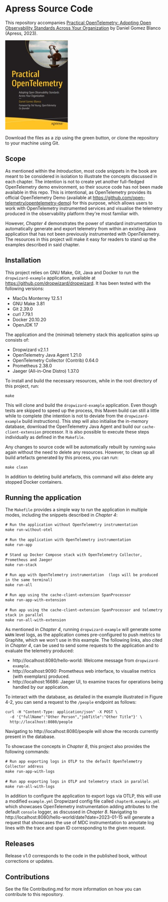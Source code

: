 # Apress Source Code

This repository accompanies [Practical OpenTelemetry: Adopting Open Observability Standards Across Your Organization](https://link.springer.com/book/10.1007/978-1-4842-9075-0)
by Daniel Gomez Blanco (Apress, 2023).

[comment]: #cover
![Cover image](9781484290743.jpg)

Download the files as a zip using the green button, or clone the repository to your machine using Git.

## Scope

As mentioned within the _Introduction_, most code snippets in the book are meant to be considered in isolation to
illustrate the concepts discussed in each chapter. The intention is not to create yet another full-fledged
OpenTelemetry demo environment, so their source code has not been made available in this repo. This is intentional,
as OpenTelemetry provides its official OpenTelemetry Demo (available at
https://github.com/open-telemetry/opentelemetry-demo) for this purpose, which allows users to work with OpenTelemetry
instrumented services and visualise the telemetry produced in the observability platform they're most familiar with.

However, _Chapter 4_ demonstrates the power of standard instrumentation to automatically generate and export telemetry
from within an existing Java application that has not been previously instrumented with OpenTelemetry. The resources in
this project will make it easy for readers to stand up the examples described in said chapter.

## Installation

This project relies on GNU Make, Git, Java and Docker to run the `dropwizard-example` application, available at
https://github.com/dropwizard/dropwizard. It has been tested with the following versions:

* MacOs Monterrey 12.5.1
* GNU Make 3.81
* Git 2.39.0
* curl 7.79.1
* Docker 20.10.20
* OpenJDK 17

The application and the (minimal) telemetry stack this application spins up consists of:

* Dropwizard v2.1.1
* OpenTelemetry Java Agent 1.21.0
* OpenTelemetry Collector (Contrib) 0.64.0
* Prometheus 2.38.0
* Jaeger (All-in-One Distro) 1.37.0

To install and build the necessary resources, while in the root directory of this project, run:

```shell
make
```

This will clone and build the `dropwizard-example` application. Even though tests are skipped to speed up the process,
this Maven build can still a little while to complete (the intention is not to deviate from the `dropwizard-example`
build instructions). This step will also initialise the in-memory database, download the OpenTelemetry Java Agent
and build our `cache-client-extension` processor. It is also possible to execute these steps individually as defined
in the `Makefile`.

Any changes to source code will be automatically rebuilt by running `make` again without the need to delete any
resources. However, to clean up all build artefacts generated by this process, you can run:

```shell
make clean
```

In addition to deleting build artefacts, this command will also delete any stopped Docker containers.

## Running the application
The `Makefile` provides a simple way to run the application in multiple modes, including the snippets described in
_Chapter 4_:

```shell
# Run the application without OpenTelemetry instrumentation
make run-without-otel

# Run the application with OpenTelemetry instrumentation
make run-app

# Stand up Docker Compose stack with OpenTelemetry Collector, Prometheus and Jaeger
make run-stack

# Run app with OpenTelemetry instrumentation  (logs will be produced in the same terminal)
make run-all

# Run app using the cache-client-extension SpanProcessor
make run-app-with-extension

# Run app using the cache-client-extension SpanProcessor and telemetry stack in parallel
make run-all-with-extension
```

As mentioned in _Chapter 4_, running `dropwizard-example` will generate some `WARN` level logs, as the application comes
pre-configured to push metrics to Graphite, which we won't use in this example. The following links, also cited in
_Chapter 4_, can be used to send some requests to the application and to evaluate the telemetry produced:

* http://localhost:8080/hello-world: Welcome message from `dropwizard-example`.
* http://localhost:9090: Prometheus web interface, to visualise metrics (with exemplars) produced.
* http://localhost:16686: Jaeger UI, to examine traces for operations being handled by our application.

To interact with the database, as detailed in the example illustrated in Figure 4-2, you can send a request to the
`/people` endpoint as follows:

```shell
curl -H "Content-Type: application/json" -X POST \
  -d '{"fullName":"Other Person","jobTitle":"Other Title"}' \
  http://localhost:8080/people
```

Navigating to http://localhost:8080/people will show the records currently present in the database.

To showcase the concepts in _Chapter 8_, this project also provides the following commands:

```shell
# Run app exporting logs in OTLP to the default OpenTelemetry Collector address 
make run-app-with-logs

# Run app exporting logs in OTLP and telemetry stack in parallel
make run-all-with-logs
```

In addition to configure the application to export logs via OTLP, this will use a modified `example.yml` Dropwizard
config file called `chapter8.example.yml` which showcases OpenTelemetry instrumentation adding attributes to the default
`console` logger, as discussed in _Chapter 8_. Navigating to
http://localhost:8080/hello-world/date?date=2023-01-15 will generate a request that showcases the use of MDC
instrumentation to annotate log lines with the trace and span ID corresponding to the given request.

## Releases

Release v1.0 corresponds to the code in the published book, without corrections or updates.

## Contributions

See the file Contributing.md for more information on how you can contribute to this repository.

